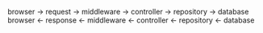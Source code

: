
browser -> request -> middleware -> controller ->  repository -> database
browser <- response <- middleware <- controller <- repository <- database
